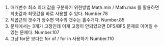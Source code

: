 1. 매개변수 최소 최대 값을 구분하기 위한방법 Math.min / Math.max 를 활용하면 최솟값과 최댓값을 바로 사용할 수 있다. Number.78
2. 제곱근의 갯수가 정수면 약수의 갯수는 홀수개다. Number.85
3. 문제에서는 3개가 고정인데 이게 고정이 안되있으면 DFS/BFS 문제로 이어질 수 있는 문제다. Number.107
4. 그냥 for문 보다는 for of / for in 사용하기 Number.110